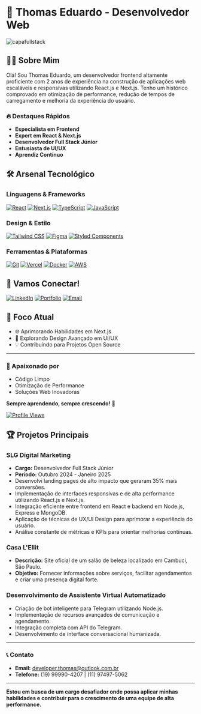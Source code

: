 # 🚀 Thomas Eduardo - Desenvolvedor Web
![capafullstack](https://github.com/user-attachments/assets/102b4d67-b93d-4ef2-89ed-bfa3e7eed294)


## 👨‍💻 Sobre Mim


Olá! Sou Thomas Eduardo, um desenvolvedor frontend altamente proficiente com  2 anos de experiência na construção de aplicações web escaláveis e responsivas utilizando React.js e Next.js. Tenho um histórico comprovado em otimização de performance, redução de tempos de carregamento e melhoria da experiência do usuário.

### 🔥 Destaques Rápidos
- **Especialista em Frontend**
- **Expert em React & Next.js**
- **Desenvolvedor Full Stack Júnior**
- **Entusiasta de UI/UX**
- **Aprendiz Contínuo**

## 🛠️ Arsenal Tecnológico

### Linguagens & Frameworks
[![React](https://img.shields.io/badge/React-20232A?style=for-the-badge&logo=react&logoColor=61DAFB)](https://reactjs.org/)
[![Next.js](https://img.shields.io/badge/Next.js-000000?style=for-the-badge&logo=nextdotjs&logoColor=white)](https://nextjs.org/)
[![TypeScript](https://img.shields.io/badge/TypeScript-007ACC?style=for-the-badge&logo=typescript&logoColor=white)](https://www.typescriptlang.org/)
[![JavaScript](https://img.shields.io/badge/JavaScript-F7DF1E?style=for-the-badge&logo=javascript&logoColor=black)](https://developer.mozilla.org/pt-BR/docs/Web/JavaScript)

### Design & Estilo
[![Tailwind CSS](https://img.shields.io/badge/Tailwind_CSS-38B2AC?style=for-the-badge&logo=tailwind-css&logoColor=white)](https://tailwindcss.com/)
[![Figma](https://img.shields.io/badge/Figma-F24E1E?style=for-the-badge&logo=figma&logoColor=white)](https://www.figma.com/)
[![Styled Components](https://img.shields.io/badge/styled--components-DB7093?style=for-the-badge&logo=styled-components&logoColor=white)](https://styled-components.com/)

### Ferramentas & Plataformas
[![Git](https://img.shields.io/badge/GIT-E44C30?style=for-the-badge&logo=git&logoColor=white)](https://git-scm.com/)
[![Vercel](https://img.shields.io/badge/Vercel-000000?style=for-the-badge&logo=vercel&logoColor=white)](https://vercel.com/)
[![Docker](https://img.shields.io/badge/Docker-2CA5E0?style=for-the-badge&logo=docker&logoColor=white)](https://www.docker.com/)
[![AWS](https://img.shields.io/badge/AWS-232F3E?style=for-the-badge&logo=amazonaws&logoColor=white)](https://aws.amazon.com/)

## 🔗 Vamos Conectar!

[![LinkedIn](https://img.shields.io/badge/LinkedIn-0077B5?style=for-the-badge&logo=linkedin&logoColor=white)](https://www.linkedin.com/in/thmeduardo)
[![Portfolio](https://img.shields.io/badge/Portfolio-255E63?style=for-the-badge&logo=About.me&logoColor=white)](https://www.devthm.site)
[![Email](https://img.shields.io/badge/Email-D14836?style=for-the-badge&logo=gmail&logoColor=white)](mailto:developer.thomas@outlook.com.br)

## 🚀 Foco Atual

- 🌐 Aprimorando Habilidades em Next.js
- 🎨 Explorando Design Avançado em UI/UX
- 💡 Contribuindo para Projetos Open Source

---

### 💬 Apaixonado por
- Código Limpo
- Otimização de Performance
- Soluções Web Inovadoras

**Sempre aprendendo, sempre crescendo!** 🌱

[![Profile Views](https://komarev.com/ghpvc/?username=devthomas&style=flat-square)](https://github.com/devthomas)

## 🏆 Projetos Principais

### SLG Digital Marketing
- **Cargo:** Desenvolvedor Full Stack Júnior
- **Período:** Outubro 2024 - Janeiro 2025
- Desenvolvi landing pages de alto impacto que geraram 35% mais conversões.
- Implementação de interfaces responsivas e de alta performance utilizando React.js e Next.js.
- Integração eficiente entre frontend em React e backend em Node.js, Express e MongoDB.
- Aplicação de técnicas de UX/UI Design para aprimorar a experiência do usuário.
- Análise constante de métricas e KPIs para orientar melhorias contínuas.

### Casa L'Ellit
- **Descrição:** Site oficial de um salão de beleza localizado em Cambuci, São Paulo.
- **Objetivo:** Fornecer informações sobre serviços, facilitar agendamentos e criar uma presença digital forte.

### Desenvolvimento de Assistente Virtual Automatizado
- Criação de bot inteligente para Telegram utilizando Node.js.
- Implementação de recursos avançados de comunicação e agendamento.
- Integração completa com API do Telegram.
- Desenvolvimento de interface conversacional humanizada.

---

### 📞 Contato
- **Email:** developer.thomas@outlook.com.br
- **Telefone:** (19) 99990-4207 | (11) 97497-5062

---

**Estou em busca de um cargo desafiador onde possa aplicar minhas habilidades e contribuir para o crescimento de uma equipe de alta performance.**
